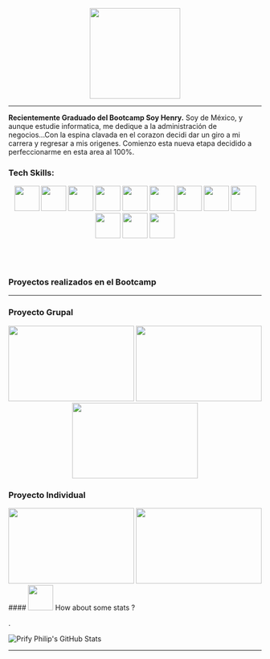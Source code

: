 <p align="center">
<img height="180" src="https://res.cloudinary.com/dsalyp6sj/image/upload/v1663104124/ecom/banner_kfc5it.png" />

----

**Recientemente Graduado del Bootcamp Soy Henry.** Soy de México, y aunque estudie informatica, me dedique a la administración de negocios...Con la espina clavada en el corazon decidi dar un giro a mi carrera y regresar a mis origenes. Comienzo esta nueva etapa decidido a perfeccionarme en esta area al 100%.
  
<h3>Tech Skills:</3>

<p align="center">
<img height="50" src="https://res.cloudinary.com/dsalyp6sj/image/upload/v1662606366/ecom/html5_sne9t0.svg" />
<img height="50" src="https://res.cloudinary.com/dsalyp6sj/image/upload/v1662606366/ecom/css3_u6yxkg.svg" />
<img height="50" src="https://res.cloudinary.com/dsalyp6sj/image/upload/v1663121297/ecom/javascript_ku1ddj.png" />
<img height="50" src="https://res.cloudinary.com/dsalyp6sj/image/upload/v1662606366/ecom/react_kh99ah.svg" />
<img height="50" src="https://res.cloudinary.com/dsalyp6sj/image/upload/v1662606356/ecom/redux_kyqvyh.svg" />
<img height="50" src="https://res.cloudinary.com/dsalyp6sj/image/upload/v1662606335/ecom/Tailwind_ivgnyd.png" />
<img height="50" src="https://res.cloudinary.com/dsalyp6sj/image/upload/v1662606366/ecom/nodejs_hshryr.svg" />
<img height="50" src="https://res.cloudinary.com/dsalyp6sj/image/upload/v1662606367/ecom/heroku_khgumz.svg" />
<img height="50" src="https://res.cloudinary.com/dsalyp6sj/image/upload/v1662606366/ecom/postgresql_lsxpzc.png" />
<img height="50" width="50px" src="https://res.cloudinary.com/dsalyp6sj/image/upload/v1662606343/ecom/stripe_r0taet.png" />
<img height="50" src="https://res.cloudinary.com/dsalyp6sj/image/upload/v1662606343/ecom/sequelize_jgudym.png" />
<img height="50" src="https://res.cloudinary.com/dsalyp6sj/image/upload/v1662606366/ecom/claudinary_bhutpg.png" />
</p>

<br></br>

**Proyectos realizados en el Bootcamp**

-----
<h3>Proyecto Grupal</h3>
<div align="center">
<img  width="250" height="150" src="https://res.cloudinary.com/dsalyp6sj/image/upload/v1662606633/ecom/ecom2_qkdadc.png"/>
<img  width="250" height="150" src="https://res.cloudinary.com/dsalyp6sj/image/upload/v1662606632/ecom/ecom3_mkmqvu.png"/>
<img  width="250" height="150" src="https://res.cloudinary.com/dsalyp6sj/image/upload/v1662606632/ecom/ecom1_afoyrl.png"/>
</div>
<h3>Proyecto Individual</h3>
<div align="center">
<img  width="250" height="150" src="https://res.cloudinary.com/dsalyp6sj/image/upload/v1663106000/ecom/dog1_p6pynl.png"/>
<img  width="250" height="150" src="https://res.cloudinary.com/dsalyp6sj/image/upload/v1663105890/ecom/dog2_d3jx70.png"/>
</div>
#### <img src="https://media.giphy.com/media/VgCDAzcKvsR6OM0uWg/giphy.gif" width="50"> How about some stats ?
  
.    
   
![Prify Philip's GitHub Stats](https://github-readme-stats.vercel.app/api?username=Amchuz&hide=["stars"]&show_icons=true)

-------
